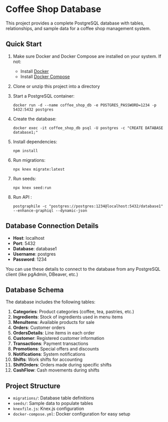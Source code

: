 # Coffee Shop Database

This project provides a complete PostgreSQL database with tables, relationships, and sample data for a coffee shop management system.

## Quick Start

1. Make sure Docker and Docker Compose are installed on your system. If not:
   - Install [Docker](https://docs.docker.com/get-docker/)
   - Install [Docker Compose](https://docs.docker.com/compose/install/)

2. Clone or unzip this project into a directory

2. Start a PostgreSQL container:
   ```
   docker run -d --name coffee_shop_db -e POSTGRES_PASSWORD=1234 -p 5432:5432 postgres
   ```

3. Create the database:
   ```
   docker exec -it coffee_shop_db psql -U postgres -c "CREATE DATABASE database1;"
   ```

4. Install dependencies:
   ```
   npm install
   ```

5. Run migrations:
   ```
   npx knex migrate:latest
   ```

6. Run seeds:
   ```
   npx knex seed:run
   ```

7. Run API :
   ```
   postgraphile -c "postgres://postgres:1234@localhost:5432/database1" --enhance-graphiql --dynamic-json
   ```

## Database Connection Details

- **Host**: localhost
- **Port**: 5432
- **Database**: database1
- **Username**: postgres
- **Password**: 1234

You can use these details to connect to the database from any PostgreSQL client (like pgAdmin, DBeaver, etc.)

## Database Schema

The database includes the following tables:

1. **Categories**: Product categories (coffee, tea, pastries, etc.)
2. **Ingredients**: Stock of ingredients used in menu items
3. **MenuItems**: Available products for sale
4. **Orders**: Customer orders
5. **OrdersDetails**: Line items in each order
6. **Customer**: Registered customer information
7. **Transactions**: Payment transactions
8. **Promotions**: Special offers and discounts
9. **Notifications**: System notifications
10. **Shifts**: Work shifts for accounting
11. **ShiftOrders**: Orders made during specific shifts
12. **CashFlow**: Cash movements during shifts

## Project Structure

- `migrations/`: Database table definitions
- `seeds/`: Sample data to populate tables
- `knexfile.js`: Knex.js configuration
- `docker-compose.yml`: Docker configuration for easy setup